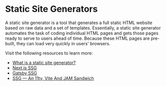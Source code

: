 # Static Site Generators

A static site generator is a tool that generates a full static HTML website based on raw data and a set of templates. Essentially, a static site generator automates the task of coding individual HTML pages and gets those pages ready to serve to users ahead of time. Because these HTML pages are pre-built, they can load very quickly in users' browsers.

Visit the following resources to learn more:

- [What is a static site generator?](https://www.cloudflare.com/learning/performance/static-site-generator/)
- [Next.js SSG](https://nextjs.org/docs/advanced-features/static-html-export)
- [Gatsby SSG](https://www.gatsbyjs.com/docs/glossary/static-site-generator/)
- [SSG — An 11ty, Vite And JAM Sandwich](https://www.smashingmagazine.com/2021/10/building-ssg-11ty-vite-jam-sandwich/)
